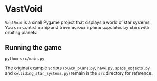 # VastVoid

`VastVoid` is a small Pygame project that displays a world of star systems.
You can control a ship and travel across a plane populated by stars with
orbiting planets.

## Running the game

```bash
python src/main.py
```

The original example scripts (`black_plane.py`, `nave.py`, `space_objects.py`
and `colliding_star_systems.py`) remain in the `src` directory for reference.
